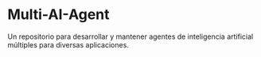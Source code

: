 # Multi-AI-Agent
Un repositorio para desarrollar y mantener agentes de inteligencia artificial múltiples para diversas aplicaciones.
